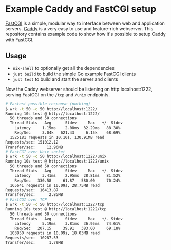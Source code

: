 # Example Caddy and FastCGI setup

[FastCGI] is a simple, modular way to interface between web and
application servers. [Caddy] is a very easy to use and feature-rich
webserver. This repository contains example code to show how it's
possible to setup Caddy with FastCGI.

## Usage

- `nix-shell` to optionally get all the dependencies
- `just build` to build the simple Go example FastCGI clients
- `just test` to build and start the server and clients

Now the Caddy webserver should be listening on http:localhost:1222,
serving FastCGI on the `/tcp` and `/unix` endpoints.

```bash
# Fastest possible response (nothing)
$ wrk -t 50 -c 50 http://localhost:1222/
Running 10s test @ http://localhost:1222/
  50 threads and 50 connections
  Thread Stats   Avg      Stdev     Max   +/- Stdev
    Latency     1.15ms    2.08ms  32.29ms   88.30%
    Req/Sec     3.04k   621.43     6.15k    68.69%
  1525181 requests in 10.10s, 130.91MB read
Requests/sec: 151012.12
Transfer/sec:     12.96MB
# FastCGI over Unix socket
$ wrk -t 50 -c 50 http://localhost:1222/unix
Running 10s test @ http://localhost:1222/unix
  50 threads and 50 connections
  Thread Stats   Avg      Stdev     Max   +/- Stdev
    Latency     3.41ms    2.95ms  28.81ms   81.52%
    Req/Sec   330.58     61.87   580.00     70.24%
  165641 requests in 10.09s, 28.75MB read
Requests/sec:  16413.87
Transfer/sec:      2.85MB
# FastCGI over TCP
$ wrk -t 50 -c 50 http://localhost:1222/tcp
Running 10s test @ http://localhost:1222/tcp
  50 threads and 50 connections
  Thread Stats   Avg      Stdev     Max   +/- Stdev
    Latency     5.19ms    3.81ms  36.95ms   74.61%
    Req/Sec   207.15     39.91   383.00     69.18%
  103850 requests in 10.09s, 18.03MB read
Requests/sec:  10287.53
Transfer/sec:      1.79MB
```

[FastCGI]: https://fast-cgi.github.io/spec
[Caddy]: https://caddyserver.com/
